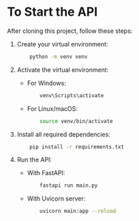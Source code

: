 # To Start the API

After cloning this project, follow these steps:

1.  Create your virtual environment:

    ```bash
        python -m venv venv
    ```

2.  Activate the virtual environment:

    - For Windows:

      ```bash
          venv\Scripts\activate
      ```

    - For Linux/macOS:

      ```bash
          source venv/bin/activate
      ```

3.  Install all required dependencies:

    ```bash
        pip install -r requirements.txt
    ```

4.  Run the API:

    - With FastAPI:

      ```bash
          fastapi run main.py
      ```

    - With Uvicorn server:

      ```bash
          uvicorn main:app --reload
      ```
